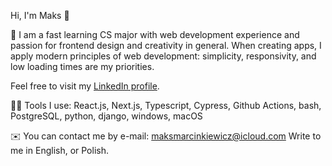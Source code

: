Hi, I'm Maks :eyes:

:page_with_curl: I am a fast learning CS major with web development experience and passion for frontend design and creativity in general. When creating apps, I apply modern principles of web development: simplicity, responsivity, and low loading times are my priorities.

Feel free to visit my [LinkedIn profile](https://www.linkedin.com/in/maksmarcinkiewicz/).

👨‍💻 Tools I use: React.js, Next.js, Typescript, Cypress, Github Actions, bash, PostgreSQL, python, django, windows, macOS 

:envelope: You can contact me by e-mail: maksmarcinkiewicz@icloud.com Write to me in English, or Polish.
